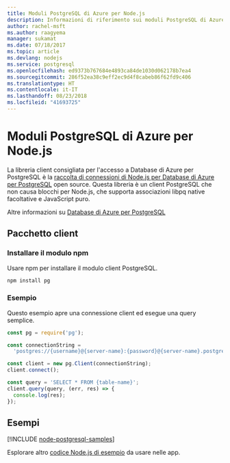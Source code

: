 ```yaml
---
title: Moduli PostgreSQL di Azure per Node.js
description: Informazioni di riferimento sui moduli PostgreSQL di Azure per Node.js
author: rachel-msft
ms.author: raagyema
manager: sukamat
ms.date: 07/18/2017
ms.topic: article
ms.devlang: nodejs
ms.service: postgresql
ms.openlocfilehash: ed9373b767684e4893ca84de1030d062178b7ea4
ms.sourcegitcommit: 286f52ea38c9eff2ec9d4f8cabeb86f62fd9c406
ms.translationtype: HT
ms.contentlocale: it-IT
ms.lasthandoff: 08/23/2018
ms.locfileid: "41693725"
---
```

# <a name="azure-postgresql-modules-for-nodejs"></a>Moduli PostgreSQL di Azure per Node.js

La libreria client consigliata per l'accesso a Database di Azure per PostgreSQL è la [raccolta di connessioni di Node.js per Database di Azure per PostgreSQL](https://www.npmjs.com/package/pg) open source. Questa libreria è un client PostgreSQL che non causa blocchi per Node.js, che supporta associazioni libpq native facoltative e JavaScript puro.

Altre informazioni su [Database di Azure per PostgreSQL](https://docs.microsoft.com/azure/postgresql/)

## <a name="client-package"></a>Pacchetto client

### <a name="install-the-npm-module"></a>Installare il modulo npm

Usare npm per installare il modulo client PostgreSQL.

```bash
npm install pg
```   

### <a name="example"></a>Esempio

Questo esempio apre una connessione client ed esegue una query semplice.

```javascript
const pg = require('pg');

const connectionString =
  'postgres://{username}@{server-name}:{password}@{server-name}.postgres.database.azure.com:5432/{database-name}?ssl=true';

const client = new pg.Client(connectionString);
client.connect();

const query = 'SELECT * FROM {table-name}';
client.query(query, (err, res) => {
  console.log(res);
});
```

## <a name="samples"></a>Esempi

[!INCLUDE [node-postgresql-samples](../docs-ref-conceptual/includes/postgresql-samples.md)]

Esplorare altro [codice Node.js di esempio](https://azure.microsoft.com/resources/samples/?platform=nodejs) da usare nelle app.
